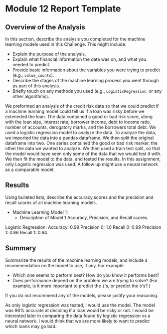 # Module 12 Report Template

## Overview of the Analysis

In this section, describe the analysis you completed for the machine learning models used in this Challenge. This might include:

* Explain the purpose of the analysis.
* Explain what financial information the data was on, and what you needed to predict.
* Provide basic information about the variables you were trying to predict (e.g., `value_counts`).
* Describe the stages of the machine learning process you went through as part of this analysis.
* Briefly touch on any methods you used (e.g., `LogisticRegression`, or any other algorithms).

We preformed an analysis of the credit risk data so that we could predict if a machine learning model could tell us if a loan was risky before we exteneded the loan. The data contained a good or bad risk score, along with the loan size, interest rate, borrower income, debt to income ratio, number of accounts, derogatory marks, and the borrowers total debt. We used a logistic regression model to analyze the data. To analyze the data, we imported the data into a pandas dataframe. We then split the original dataframe into two. One series contained the good or bad risk marker, the other the data we wanted to analyze. We then used a train test split, so that the model would have seen only some of the data that we would test it with. We then fit the model to the data, and tested the results. In this assignment, only Logistic regression was used. A follow up might use a neural network as a comparable model.  
## Results

Using bulleted lists, describe the accuracy scores and the precision and recall scores of all machine learning models.

* Machine Learning Model 1:
    * Description of Model 1 Accuracy, Precision, and Recall scores.

Logistic Regression: 
Accuracy: 0.99 Precision 0: 1.0 Recall 0: 0.99
Precision 1: 0.86 Recall 1: 0.94

## Summary

Summarize the results of the machine learning models, and include a recommendation on the model to use, if any. For example:

* Which one seems to perform best? How do you know it performs best?
* Does performance depend on the problem we are trying to solve? (For example, is it more important to predict the `1`'s, or predict the `0`'s? )

If you do not recommend any of the models, please justify your reasoning.

As only logistic regression was tested, I would use the model. The model was 86% accurate at deciding if a loan would be risky or not. I would be interested later in comparing the data found by logistic regression vs a neural network. I would think that we are more likely to want to predict which loans may go bad.


